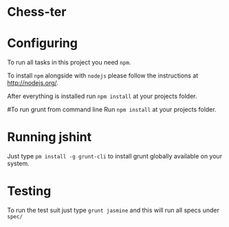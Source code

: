 # Chess-ter


# Configuring
To run all tasks in this project you need ```npm```.

To install ```npm``` alongside with ```nodejs``` please follow the instructions at http://nodejs.org/.

After everything is installed run ```npm install``` at your projects folder.

#To run grunt from command line
Run ```npm install``` at your projects folder.

# Running jshint
Just type ```pm install -g grunt-cli``` to install grunt globally available on your system.

# Testing
To run the test suit just type ```grunt jasmine``` and this will run all specs under ```spec/```
